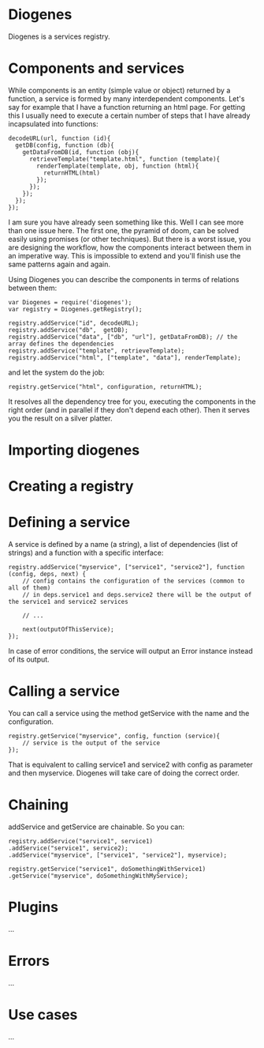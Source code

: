 Diogenes
========

Diogenes is a services registry.

Components and services
=======================
While components is an entity (simple value or object) returned by a function, a service is formed by many interdependent components.
Let's say for example that I have a function returning an html page. For getting this I usually need to execute a certain number of steps that I have already incapsulated into functions:

    decodeURL(url, function (id){
      getDB(config, function (db){
        getDataFromDB(id, function (obj){
          retrieveTemplate("template.html", function (template){
            renderTemplate(template, obj, function (html){
              returnHTML(html)
            });
          });
        });
      });
    });

I am sure you have already seen something like this.
Well I can see more than one issue here. The first one, the pyramid of doom, can be solved easily using promises (or other techniques).
But there is a worst issue, you are designing the workflow, how the components interact between them in an imperative way.
This is impossible to extend and you'll finish use the same patterns again and again.

Using Diogenes you can describe the components in terms of relations between them:

    var Diogenes = require('diogenes');
    var registry = Diogenes.getRegistry();

    registry.addService("id", decodeURL);
    registry.addService("db",  getDB);
    registry.addService("data", ["db", "url"], getDataFromDB); // the array defines the dependencies
    registry.addService("template", retrieveTemplate);
    registry.addService("html", ["template", "data"], renderTemplate);

and let the system do the job:

    registry.getService("html", configuration, returnHTML);

It resolves all the dependency tree for you, executing the components in the right order (and in parallel if they don't depend each other).
Then it serves you the result on a silver platter.

Importing diogenes
==================

Creating a registry
===================


Defining a service
==================
A service is defined by a name (a string), a list of dependencies (list of strings) and a function with a specific interface:

    registry.addService("myservice", ["service1", "service2"], function (config, deps, next) {
        // config contains the configuration of the services (common to all of them)
        // in deps.service1 and deps.service2 there will be the output of the service1 and service2 services
        
        // ...
        
        next(outputOfThisService);
    });

In case of error conditions, the service will output an Error instance instead of its output.

Calling a service
=================
You can call a service using the method getService with the name and the configuration.

    registry.getService("myservice", config, function (service){
        // service is the output of the service
    });
    
That is equivalent to calling service1 and service2 with config as parameter and then myservice.
Diogenes will take care of doing the correct order.

Chaining
========
addService and getService are chainable. So you can:

    registry.addService("service1", service1)
    .addService("service1", service2);
    .addService("myservice", ["service1", "service2"], myservice);

    registry.getService("service1", doSomethingWithService1)
    .getService("myservice", doSomethingWithMyService);

Plugins
=======
...

Errors
======
...

Use cases
=========
...